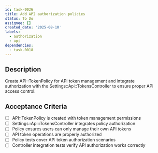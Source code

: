 ```yaml
---
id: task-0026
title: Add API authorization policies
status: To Do
assignee: []
created_date: '2025-08-10'
labels:
  - authorization
  - api
dependencies:
  - task-0018
---
```


## Description

Create API::TokenPolicy for API token management and integrate authorization with the Settings::Api::TokensController to ensure proper API access control.

## Acceptance Criteria

- [ ] API::TokenPolicy is created with token management permissions
- [ ] Settings::Api::TokensController integrates policy authorization
- [ ] Policy ensures users can only manage their own API tokens
- [ ] API token operations are properly authorized
- [ ] Policy tests cover API token authorization scenarios
- [ ] Controller integration tests verify API authorization works correctly
